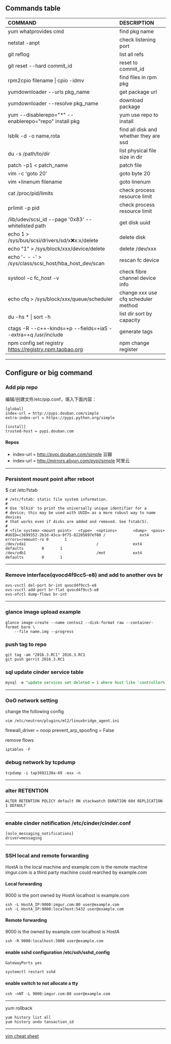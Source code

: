 ## Commands table
|COMMAND             |DESCRIPTION                     |
|:-------------------|:-------------------------------|
|yum whatprovides cmd|find pkg name
|netstat -anpt       |check listening port            |
|git reflog          |list all refs|
|git reset --hard commit_id   | reset to commit_id|
|rpm2cpio filename &verbar;  cpio -idmv|find files in rpm pkg| 
|yumdownloader --urls pkg_name | get package url|
|yumdownloader --resolve pkg_name | download package|
|yum --disablerepo="*" --enablerepo="repo" install pkg|yum use repo to install|
|lsblk -d -o name,rota | find all disk and whether they are ssd|
|du -s /path/to/dir | list physical file size in dir|
|patch -p1 < patch_name | patch file|
|vim -c 'goto 20' |goto byte 20|
|vim +linenum filename | goto linenum|
|cat /proc/pid/limits|check process resource limit|
|prlimit -p pid|check process resource limit|
|/lib/udev/scsi_id --page '0x83' --whitelisted path|get disk uuid|
|echo 1 > /sys/bus/scsi/drivers/sd/x:x:x:x/delete|delete disk
|echo "1" > /sys/block/xxx/device/delete |delete /dev/xxx
|echo '- - -' > /sys/class/scsi_host/hba_host_dev/scan|rescan fc device
|systool -c fc_host -v|check fibre channel device info
|echo cfq > /sys/block/xxx/queue/scheduler |change xxx use cfq scheduler method
|du -hs * &verbar; sort -h | list dir sort by capacity
|ctags -R --c++-kinds=+p --fields=+iaS --extra=+q /usr/include| generate tags
|npm config set registry https://registry.npm.taobao.org| npm change register

---

## Configure or big command

### Add pip repo
编辑/创建文件/etc/pip.conf，填入下面内容：
```
[global]
index-url = http://pypi.douban.com/simple
extra-index-url = https://pypi.python.org/simple

[install]
trusted-host = pypi.douban.com
```

#### Repos
- index-url = http://pypi.douban.com/simple  豆瓣
- index-url = http://mirrors.aliyun.com/pypi/simple 阿里云

---

### Persistent mount point after reboot
$ cat /etc/fstab
```
# /etc/fstab: static file system information.
#
# Use 'blkid' to print the universally unique identifier for a
# device; this may be used with UUID= as a more robust way to name devices
# that works even if disks are added and removed. See fstab(5).
#
# <file system> <mount point>   <type>  <options>       <dump>  <pass>
#UUID=c3699352-2b1d-43ca-9f75-82205697ef08 /               ext4    errors=remount-ro 0       1
/dev/vda1                               /               ext4    defaults        0       1
/dev/vdb1                               /mnt            ext4    defaults        0       1
```
---

### Remove interface(qvocd4f9cc5-e8) and add to another ovs br
```shell
ovs-vsctl del-port br-int qvocd4f9cc5-e8
ovs-vsctl add-port br-flat qvocd4f9cc5-e8
ovs-ofctl dump-flows br-int
```

---

### glance image upload example
```shell
glance image-create --name centos2 --disk-format raw --container-format bare \
    --file name.img --progress
```

### push tag to repo
```shell
git tag -am "2016.3.RC1" 2016.3.RC1
git push gerrit 2016.3.RC1
```
### sql update cinder service table
```sql
mysql -e "update services set deleted = 1 where host like 'controller%' and disabled = 1 " cinder -u cinder -p
```

---

### OoO network setting
change the following config
```
vim /etc/neutron/plugins/ml2/linuxbridge_agent.ini
```
firewall_driver = noop
prevent_arp_spoofing = False

remove flows
```shell
iptables -F
```

### debug network by tcpdump
```shell
tcpdump -i tap3692138a-69 -exx -n
```

---

### alter RETENTION 
```
ALTER RETENTION POLICY default ON stackwatch DURATION 60d REPLICATION 1 DEFAULT
```

---

### enable cinder notification /etc/cinder/cinder.conf
```
[oslo_messaging_notifications]
driver=messaging
```

----

### SSH local and remote forwarding

HostA is the local machine and example.com is the remote machine
imgur.com is a third party machine could rearched by example.com
#### Local forwarding
9000 is the port owned by HostA
localhost is example.com
```shell
ssh -L HostA_IP:9000:imgur.com:80 user@example.com
ssh -L HostA_IP:9000:localhost:5432 user@example.com
```
#### Remote forwarding
9000 is the owned by example.com
localhost is HostA
```shell
ssh -R 9000:localhost:3000 user@example.com
```
#### enable sshd configuration /etc/ssh/sshd_config
```
GatewayPorts yes
```
```shell
systemctl restart sshd
```
#### enable switch to not allocate a tty
```shell
ssh -nNT -L 9000:imgur.com:80 user@example.com
```

-----
yum rollback
```shell
yum history list all
yum history undo tansaction_id
```

----
[vim cheat sheet](http://www.viemu.com/a_vi_vim_graphical_cheat_sheet_tutorial.html)

